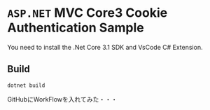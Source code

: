 # `ASP.NET` MVC Core3 Cookie Authentication Sample

<P>
You need to install the .Net Core 3.1 SDK and VsCode C# Extension.
</P>

## Build
```
dotnet build
```

<p>
GitHubにWorkFlowを入れてみた・・・
</P>